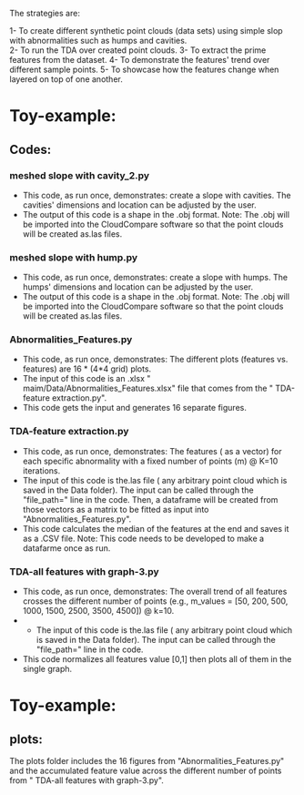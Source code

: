 
The strategies are:

1- To create different synthetic point clouds (data sets) using simple slop with abnormalities such as humps and cavities.  
2- To run the TDA over created point clouds.
3- To extract the prime features from the dataset.
4- To demonstrate the features' trend over different sample points.
5- To showcase how the features change when layered on top of one another.

# Toy-example:

## Codes:

### meshed slope with cavity_2.py
* This code, as run once, demonstrates:
  create a slope with cavities. The cavities' dimensions and location can be adjusted by the user.
* The output of this code is a shape in the .obj format.
Note: The .obj will be imported into the CloudCompare software so that the point clouds will be created as.las files.

### meshed slope with hump.py
* This code, as run once, demonstrates:
  create a slope with humps. The humps' dimensions and location can be adjusted by the user.
* The output of this code is a shape in the .obj format.
Note: The .obj will be imported into the CloudCompare software so that the point clouds will be created as.las files.
  

### Abnormalities_Features.py
* This code, as run once, demonstrates:
  The different plots (features vs. features) are 16 * (4*4 grid) plots.
* The input of this code is an .xlsx " maim/Data/Abnormalities_Features.xlsx" file that comes from the " TDA-feature extraction.py".
* This code gets the input and generates 16 separate figures.


### TDA-feature extraction.py
* This code, as run once, demonstrates:
  The features ( as a vector) for each specific abnormality with a fixed number of points (m) @ K=10 iterations.
* The input of this code is the.las file ( any arbitrary point cloud which is saved in the Data folder). The input can be called through the "file_path=" line in the code.
  Then, a dataframe will be created from those vectors as a matrix to be fitted as input into "Abnormalities_Features.py".
* This code calculates the median of the features at the end and saves it as a .CSV file.
  Note: This code needs to be developed to make a datafarme once as run.   

### TDA-all features with graph-3.py
* This code, as run once, demonstrates:
  The overall trend of all features crosses the different number of points (e.g., m_values = [50, 200, 500, 1000, 1500, 2500, 3500, 4500]) @ k=10.
* * The input of this code is the.las file ( any arbitrary point cloud which is saved in the Data folder). The input can be called through the "file_path=" line in the code.
* This code normalizes all features value [0,1] then plots all of them in the single graph.
  

# Toy-example:

## plots:

The plots folder includes the 16 figures from "Abnormalities_Features.py" and the accumulated feature value across the different number of points from " TDA-all features with graph-3.py".
 
